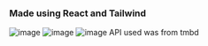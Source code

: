 ### Made using React and Tailwind
![image](https://user-images.githubusercontent.com/97385810/212714711-1243bd91-c04a-44d2-adeb-75c76983b8cd.png)
![image](https://user-images.githubusercontent.com/97385810/212714768-e3dffa6f-7df9-4243-b137-81eb9e78aa20.png)
![image](https://user-images.githubusercontent.com/97385810/212714833-dbc0e19e-8eea-427c-9306-5314d3945aad.png)
API used was from tmbd
